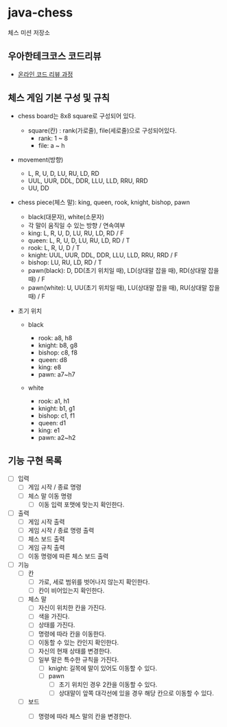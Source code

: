 # java-chess

체스 미션 저장소

## 우아한테크코스 코드리뷰

- [온라인 코드 리뷰 과정](https://github.com/woowacourse/woowacourse-docs/blob/master/maincourse/README.md)

## 체스 게임 기본 구성 및 규칙
- chess board는 8x8 square로 구성되어 있다.
  - square(칸) : rank(가로줄), file(세로줄)으로 구성되어있다.
    - rank: 1 ~ 8
    - file: a ~ h

- movement(방향)
  - L, R, U, D, LU, RU, LD, RD 
  - UUL, UUR, DDL, DDR, LLU, LLD, RRU, RRD
  - UU, DD

- chess piece(체스 말): king, queen, rook, knight, bishop, pawn 
  - black(대문자), white(소문자)
  - 각 말이 움직일 수 있는 방향 / 연속여부 
  - king: L, R, U, D, LU, RU, LD, RD / F
  - queen: L, R, U, D, LU, RU, LD, RD / T
  - rook: L, R, U, D / T
  - knight: UUL, UUR, DDL, DDR, LLU, LLD, RRU, RRD / F
  - bishop: LU, RU, LD, RD / T
  - pawn(black): D, DD(초기 위치일 때), LD(상대말 잡을 때), RD(상대말 잡을 때) / F
  - pawn(white): U, UU(초기 위치일 때), LU(상대말 잡을 때), RU(상대말 잡을 때) / F

- 초기 위치
  - black
    - rook: a8, h8
    - knight: b8, g8
    - bishop: c8, f8
    - queen: d8
    - king: e8
    - pawn: a7~h7  
  
  - white
    - rook: a1, h1
    - knight: b1, g1
    - bishop: c1, f1
    - queen: d1
    - king: e1
    - pawn: a2~h2

## 기능 구현 목록
- [ ] 입력
  - [ ] 게임 시작 / 종료 명령
  - [ ] 체스 말 이동 명령
    - [ ] 이동 입력 포맷에 맞는지 확인한다.

- [ ] 출력
  - [ ] 게임 시작 출력
  - [ ] 게임 시작 / 종료 명령 출력
  - [ ] 체스 보드 출력
  - [ ] 게임 규칙 출력
  - [ ] 이동 명령에 따른 체스 보드 출력

- [ ] 기능
  - [ ] 칸
    - [ ] 가로, 세로 범위를 벗어나지 않는지 확인한다.
    - [ ] 칸이 비어있는지 확인한다.
  
  - [ ] 체스 말
    - [ ] 자신이 위치한 칸을 가진다.
    - [ ] 색을 가진다.
    - [ ] 상태를 가진다.
    - [ ] 명령에 따라 칸을 이동한다. 
    - [ ] 이동할 수 있는 칸인지 확인한다.
    - [ ] 자신의 현재 상태를 변경한다.
    - [ ] 일부 말은 특수한 규칙을 가진다.
      - [ ] knight: 길목에 말이 있어도 이동할 수 있다. 
      - [ ] pawn
        - [ ] 초기 위치인 경우 2칸을 이동할 수 있다.
        - [ ] 상대말이 앞쪽 대각선에 있을 경우 해당 칸으로 이동할 수 있다.
  
  - [ ] 보드 
    - [ ] 명령에 따라 체스 말의 칸을 변경한다.
    